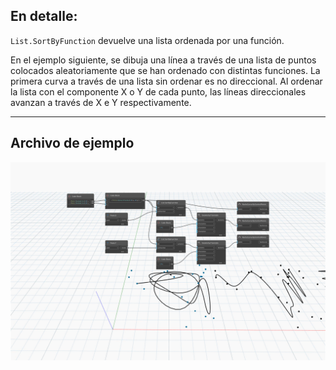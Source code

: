 ## En detalle:
`List.SortByFunction` devuelve una lista ordenada por una función.

En el ejemplo siguiente, se dibuja una línea a través de una lista de puntos colocados aleatoriamente que se han ordenado con distintas funciones. La primera curva a través de una lista sin ordenar es no direccional. Al ordenar la lista con el componente X o Y de cada punto, las líneas direccionales avanzan a través de X e Y respectivamente.
___
## Archivo de ejemplo

![List.SortByFunction](./List.SortByFunction_img.jpg)
